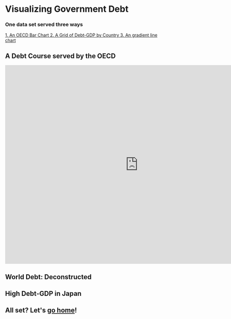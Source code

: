 <h1> Visualizing Government Debt</h1>
<h3> One data set served three ways </h3>
<a href="oecd"> 1. An OECD Bar Chart </a>
<a href="grid"> 2. A Grid of Debt-GDP by Country </a>
<a href="japan"> 3. An gradient line chart </a>

<h2 id="oecd"> A Debt Course served by the OECD </h2>
<iframe src="https://data.oecd.org/chart/6gQd" width="860" height="645" style="border: 0" mozallowfullscreen="true" webkitallowfullscreen="true" allowfullscreen="true"><a href="https://data.oecd.org/chart/6gQd" target="_blank">OECD Chart: General government debt, Total, % of GDP, Annual, 2019</a></iframe>

<h2 id="grid"> World Debt: Deconstructed </h2>
<div class="flourish-embed flourish-chart" data-src="visualisation/5297763"><script src="https://public.flourish.studio/resources/embed.js"></script></div>

<h2 id="japan"> High Debt-GDP in Japan </h2>
<div class="flourish-embed flourish-scatter" data-src="visualisation/5298172"><script src="https://public.flourish.studio/resources/embed.js"></script></div>

<h2> All set? Let's <a href= "/portfolio">go home</a>! </h2>
